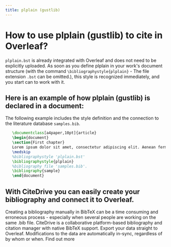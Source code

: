 ```yaml
---
title: plplain (gustlib)
---
```


# How to use plplain (gustlib) to cite in Overleaf? 
`plplain.bst` is already integrated with Overleaf and does not need to be explicitly uploaded. As soon as you define plplain in your work's document structure (with the command `\bibliographystyle{plplain}` - The file extension `.bst` can be omitted.), this style is recognized immediately, and you start can to work with it.

## Here is an example of how plplain (gustlib) is declared in a document:
The following example includes the style definition and the connection to the literature database `samples.bib`.
```tex
   \documentclass[a4paper,10pt]{article}
   \begin{document}
   \section{First chapter}
   Lorem ipsum dolor sit amet, consectetur adipiscing elit. Aenean fermentum justo massa, ut maximus mauris sodales et. Aenean vel elit a erat rhoncus pharetra.
   \medskip
   %bibliographystyle 'plplain.bst'
   \bibliographystyle{plplain}
   %bibliography file 'samples.bib'.
   \bibliography{sample}
   \end{document}
```

## With CiteDrive you can easily create your bibliography and connect it to Overleaf. 
Creating a bibliography manually in BibTeX can be a time consuming and erroneous process - especially when several people are working on the same .bib file. CiteDrive is a collaborative platform-based bibliography and citation manager with native BibTeX support. Export your data straight to Overleaf. Modifications to the data are automatically in-sync, regardless of by whom or when. Find out more